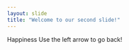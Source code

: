 ```yaml
---
layout: slide
title: "Welcome to our second slide!"
---
```

Happiness
Use the left arrow to go back!
